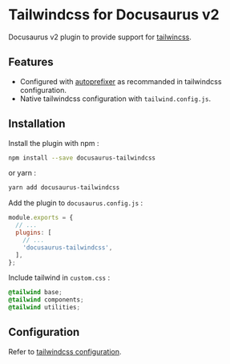 # Tailwindcss for Docusaurus v2

Docusaurus v2 plugin to provide support for [tailwincss](https://tailwindcss.com/).

## Features

- Configured with [autoprefixer](https://github.com/postcss/autoprefixer) as recommanded in tailwindcss configuration.
- Native tailwindcss configuration with `tailwind.config.js`.

## Installation

Install the plugin with npm :

```bash
npm install --save docusaurus-tailwindcss
```

or yarn :

```bash
yarn add docusaurus-tailwindcss
```

Add the plugin to `docusaurus.config.js` :

```javascript
module.exports = {
  // ...
  plugins: [
    // ...
    'docusaurus-tailwindcss',
  ],
};
```

Include tailwind in `custom.css` :

```css
@tailwind base;
@tailwind components;
@tailwind utilities;
```

## Configuration

Refer to [tailwindcss configuration](https://tailwindcss.com/docs/configuration).
